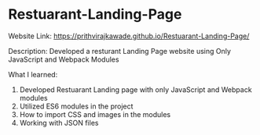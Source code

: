 # Restuarant-Landing-Page

Website Link: https://prithvirajkawade.github.io/Restuarant-Landing-Page/

Description: Developed a resturant Landing Page website using Only JavaScript and Webpack Modules

What I learned:
1. Developed Restuarant Landing page with only JavaScript and Webpack modules
2. Utilized ES6 modules in the project
3. How to import CSS and images in the modules
4. Working with JSON files
